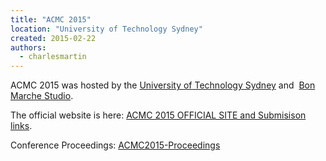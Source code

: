 ```yaml
---
title: "ACMC 2015"
location: "University of Technology Sydney"
created: 2015-02-22
authors: 
  - charlesmartin
---
```


ACMC 2015 was hosted by the [University of Technology Sydney](https://www.google.com.au/maps/place/University+of+Technology+Sydney,+15+Broadway,+Ultimo+NSW+2007/) and  [Bon Marche Studio](https://www.google.com.au/maps/place/University+of+Technology+Sydney,+15+Broadway,+Ultimo+NSW+2007/).

The official website is here: [ACMC 2015 OFFICIAL SITE and Submisison links](http://acmc2015.net).

Conference Proceedings: [ACMC2015-Proceedings](assets/ACMC2015-Proceedings-Reduced2.pdf)
